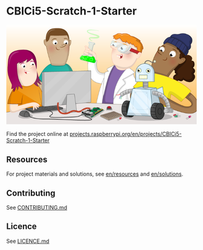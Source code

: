 # CBICi5-Scratch-1-Starter

![CBICi5-Scratch-1-Starter](banner.png)

Find the project online at [projects.raspberrypi.org/en/projects/CBICi5-Scratch-1-Starter](https://projects.raspberrypi.org/en/projects/CBICi5-Scratch-1-Starter)

## Resources
For project materials and solutions, see [en/resources](https://github.com/raspberrypilearning/CBICi5-Scratch-1-Starter/tree/master/en/resources) and [en/solutions](https://github.com/raspberrypilearning/CBICi5-Scratch-1-Starter/tree/master/en/solutions).

## Contributing
See [CONTRIBUTING.md](CONTRIBUTING.md)

## Licence
 See [LICENCE.md](LICENCE.md)